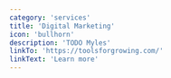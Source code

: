```yaml
---
category: 'services'
title: 'Digital Marketing'
icon: 'bullhorn'
description: 'TODO Myles'
linkTo: 'https://toolsforgrowing.com/'
linkText: 'Learn more'
---
```


